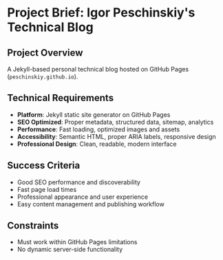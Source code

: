# Project Brief: Igor Peschinskiy's Technical Blog

## Project Overview
A Jekyll-based personal technical blog hosted on GitHub Pages (`peschinskiy.github.io`).

## Technical Requirements
- **Platform**: Jekyll static site generator on GitHub Pages
- **SEO Optimized**: Proper metadata, structured data, sitemap, analytics
- **Performance**: Fast loading, optimized images and assets
- **Accessibility**: Semantic HTML, proper ARIA labels, responsive design
- **Professional Design**: Clean, readable, modern interface

## Success Criteria
- Good SEO performance and discoverability
- Fast page load times
- Professional appearance and user experience
- Easy content management and publishing workflow

## Constraints
- Must work within GitHub Pages limitations
- No dynamic server-side functionality
